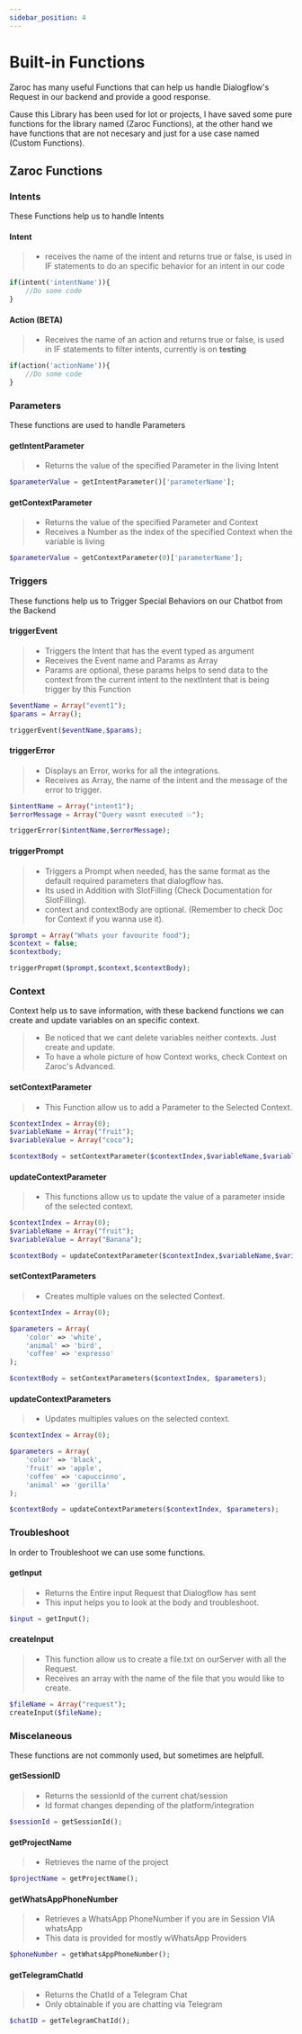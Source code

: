 ```yaml
---
sidebar_position: 4
---
```


# Built-in Functions

Zaroc has many useful Functions that can help us handle Dialogflow's Request in our backend and provide a good response.

Cause this Library has been used for lot or projects, I have saved some pure functions for the library named (Zaroc Functions), at the other hand we have functions that are not necesary and just for a use case named (Custom Functions).

## Zaroc Functions

### Intents

These Functions help us to handle Intents

#### Intent

> - receives the name of the intent and returns true or false, is used in IF statements to do an specific behavior for an intent in our code

```php
if(intent('intentName')){
    //Do some code
}
```

#### Action (BETA)

> - Receives the name of an action and returns true or false, is used in IF statements to filter intents, currently is on **testing**

```php
if(action('actionName')){
    //Do some code
}
```

### Parameters

These functions are used to handle Parameters

#### getIntentParameter

> - Returns the value of the specified Parameter in the living Intent

```php
$parameterValue = getIntentParameter()['parameterName'];
```

#### getContextParameter

> - Returns the value of the specified Parameter and Context
> - Receives a Number as the index of the specified Context when the variable is living

```php
$parameterValue = getContextParameter(0)['parameterName'];
```

### Triggers

These functions help us to Trigger Special Behaviors on our Chatbot from the Backend

#### triggerEvent

> - Triggers the Intent that has the event typed as argument
> - Receives the Event name and Params as Array
> - Params are optional, these params helps to send data to the context from the current intent to the nextIntent that is being trigger by this Function

```php
$eventName = Array("event1");
$params = Array();

triggerEvent($eventName,$params);
```

#### triggerError

> - Displays an Error, works for all the integrations.
> - Receives as Array, the name of the intent and the message of the error to trigger.

```php
$intentName = Array("intent1");
$errorMessage = Array("Query wasnt executed 💥");

triggerError($intentName,$errorMessage);
```

#### triggerPrompt

> - Triggers a Prompt when needed, has the same format as the default required parameters that dialogflow has.
> - Its used in Addition with SlotFilling (Check Documentation for SlotFilling).
> - context and contextBody are optional. (Remember to check Doc for Context if you wanna use it).

```php
$prompt = Array("Whats your favourite food");
$context = false;
$contextbody;

triggerPropmt($prompt,$context,$contextBody);
```

### Context

Context help us to save information, with these backend functions we can create and update variables on an specific context.

> - Be noticed that we cant delete variables neither contexts. Just create and update.
> - To have a whole picture of how Context works, check Context on Zaroc's Advanced.

#### setContextParameter

> - This Function allow us to add a Parameter to the Selected Context.

```php
$contextIndex = Array(0);
$variableName = Array("fruit");
$variableValue = Array("coco");

$contextBody = setContextParameter($contextIndex,$variableName,$variableValue);
```

#### updateContextParameter

> - This functions allow us to update the value of a parameter inside of the selected context.

```php
$contextIndex = Array(0);
$variableName = Array("fruit");
$variableValue = Array("Banana");

$contextBody = updateContextParameter($contextIndex,$variableName,$variableValue);
```

#### setContextParameters

> - Creates multiple values on the selected Context.

```php
$contextIndex = Array(0);

$parameters = Array(
    'color' => 'white',
    'animal' => 'bird',
    'coffee' => 'expresso'
);

$contextBody = setContextParameters($contextIndex, $parameters);
```

#### updateContextParameters

> - Updates multiples values on the selected context.

```php
$contextIndex = Array(0);

$parameters = Array(
    'color' => 'black',
    'fruit' => 'apple',
    'coffee' => 'capuccinno',
    'animal' => 'gorilla'
);

$contextBody = updateContextParameters($contextIndex, $parameters);
```

### Troubleshoot

In order to Troubleshoot we can use some functions.

#### getInput

> - Returns the Entire input Request that Dialogflow has sent
> - This input helps you to look at the body and troubleshoot.

```php
$input = getInput();
```

#### createInput

> - This function allow us to create a file.txt on ourServer with all the Request.
> - Receives an array with the name of the file that you would like to create.

```php
$fileName = Array("request");
createInput($fileName);
```

### Miscelaneous

These functions are not commonly used, but sometimes are helpfull.

#### getSessionID

> - Returns the sessionId of the current chat/session
> - Id format changes depending of the platform/integration

```php
$sessionId = getSessionId();
```

#### getProjectName

> - Retrieves the name of the project

```php
$projectName = getProjectName();
```

#### getWhatsAppPhoneNumber

> - Retrieves a WhatsApp PhoneNumber if you are in Session VIA whatsApp
> - This data is provided for mostly wWhatsApp Providers

```php
$phoneNumber = getWhatsAppPhoneNumber();
```

#### getTelegramChatId

> - Returns the ChatId of a Telegram Chat
> - Only obtainable if you are chatting via Telegram

```php
$chatID = getTelegramChatId();
```

<!-- ---
sidebar_position: 1
---

# Custom Functions (CUSTOM)

### Date

### Text

#### id

> - Returns a little Random ID

```php
$id = id();
```

#### id2

> - Returns a stronger Random ID

```php
$id = id2();
```

#### createSpan

> - Help us to create a Span, this span works adding Styles to text on webBlocks

```php
$text = Array("Titleeee");
$properties = Array("style='color:red';");

$span = createSpan($text,$properties);
```

#### endsWith

> - Checks if a String ends with an specific LEtter

```php
$result =  endsWith($haystack, $needle);
```

#### startsWith

> - Checks if a String starts with specific string

```php
$string = "hello world";
$startString = "he";

$result = startsWith ($string, $startString);
```

#### reduce

> - Removes blank spaces

```php
$text = "Hey There how are you   ";

$newText = reduce($text);
```

#### lower

> - Changes to lowerCase

```php
$text = "HEy THERE";

$newText = lower($text);
```

#### reduceLower

> - Chantes to lowerCase and removes blank spaces

```php
$text = "HEy THERE";

$newText = reduceLower($text);
```

#### titleAdjust

> - Removes blank spaces and changes to uppercase

```php
$text = "HEy THERE";

$title = titleAdjust($text);
```

#### whatsAppLink

> - Creates a WhatsAppLink with a Prefered Opening Text

```php
$phone = Array("XXXXXX");
$text = Array("Hey there, welcome to my whatsapp chat");

$wsLink = whatsAppLink($text,$phone)
```

#### textToUrlEncode

> - Changes the Text to a Url Format

```php
$text = Array("Text ready to be encoded");

$nexText = textToUrlEncode($text);
```

### Mail

#### prepareEmail

> - Help us to prepare a Email (Change its variables and more).

```php
$variables = Array(
    'variable1' => 'value1',
    'variable2' => 'value2'
);

$emailFileUrl = Array("./../email/testEmail.html");

$email = prepareEmail($variables, $emailFileUrl);
```

### Api

#### getJSONVariable

> - Help us to retrieve information from a JSON

```php
$variableName = Array("color");
$jsonBody;

$variable = getJsonVariable($jsonBody, $variableName);
```

#### adaptJSON

> - Adapts Json.Stringify format to a readable format to PHP

```php
$jsonBody = '" { "format" : "nice" } "';

$newJSON = adaptJson($jsonBody);
```

#### openWeatherAPI

> - Help us consume openWeatherAPI

```php
$apiKey = Array("XXXXXXXXXXXXXXXXXXXXXXXX");
$country = Array("-MX");
$location = Array("Mexico City");

$url = openWeatherAPI($apiKey,$country,$location);
```

#### internationalNewsAPI

> - Help us consume internationalNewsAPI

```php
$apiKey = Array("XXXXXXXXXXXXXXXXXXXXXXXX");
$category = Array("Health");
$country = Array("-MX");
$page = Array("1");

$url = internationalNewsApi($apiKey,$category,$country,$page);
``` -->
